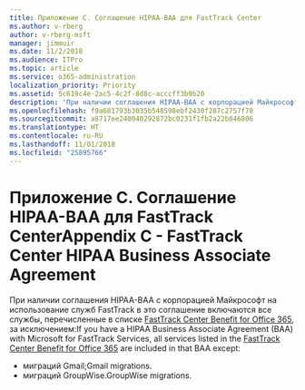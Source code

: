 ```yaml
---
title: Приложение C. Соглашение HIPAA-BAA для FastTrack Center
ms.author: v-rberg
author: v-rberg-msft
manager: jimmuir
ms.date: 11/2/2018
ms.audience: ITPro
ms.topic: article
ms.service: o365-administration
localization_priority: Priority
ms.assetid: 5c619c4e-2ac5-4c2f-8d8c-acccff3b9b20
description: 'При наличии соглашения HIPAA-BAA с корпорацией Майкрософт на использование служб FastTrack в это соглашение включаются все службы, перечисленные в списке FastTrack Center Benefit for Office 365, за исключением:'
ms.openlocfilehash: f9a681793b3035b548598ebf2430f287c2757f78
ms.sourcegitcommit: a8717ee240040292872bc0231f1fb2a22b846806
ms.translationtype: HT
ms.contentlocale: ru-RU
ms.lasthandoff: 11/01/2018
ms.locfileid: "25895766"
---
```

# <a name="appendix-c---fasttrack-center-hipaa-business-associate-agreement"></a><span data-ttu-id="acc0f-103">Приложение C. Соглашение HIPAA-BAA для FastTrack Center</span><span class="sxs-lookup"><span data-stu-id="acc0f-103">Appendix C - FastTrack Center HIPAA Business Associate Agreement</span></span>

<span data-ttu-id="acc0f-104">При наличии соглашения HIPAA-BAA с корпорацией Майкрософт на использование служб FastTrack в это соглашение включаются все службы, перечисленные в списке [FastTrack Center Benefit for Office 365](O365-fasttrack-benefit-for-office-365.md), за исключением:</span><span class="sxs-lookup"><span data-stu-id="acc0f-104">If you have a HIPAA Business Associate Agreement (BAA) with Microsoft for FastTrack Services, all services listed in the [FastTrack Center Benefit for Office 365](O365-fasttrack-benefit-for-office-365.md) are included in that BAA except:</span></span> 
  
- <span data-ttu-id="acc0f-105">миграций Gmail;</span><span class="sxs-lookup"><span data-stu-id="acc0f-105">Gmail migrations.</span></span>   
- <span data-ttu-id="acc0f-106">миграций GroupWise.</span><span class="sxs-lookup"><span data-stu-id="acc0f-106">GroupWise migrations.</span></span>
    

